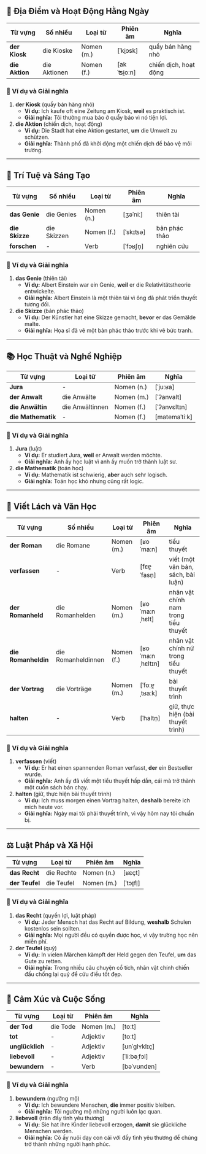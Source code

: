 ## **🏪 Địa Điểm và Hoạt Động Hằng Ngày**

|**Từ vựng**|**Số nhiều**|**Loại từ**|**Phiên âm**|**Nghĩa**|
|---|---|---|---|---|
|**der Kiosk**|die Kioske|Nomen (m.)|[ˈki̯ɔsk]|quầy bán hàng nhỏ|
|**die Aktion**|die Aktionen|Nomen (f.)|[akˈʦi̯oːn]|chiến dịch, hoạt động|

### **📌 Ví dụ và Giải nghĩa**

1. **der Kiosk** (quầy bán hàng nhỏ)
    - **Ví dụ:** Ich kaufe oft eine Zeitung am Kiosk, **weil** es praktisch ist.
    - **Giải nghĩa:** Tôi thường mua báo ở quầy báo vì nó tiện lợi.
2. **die Aktion** (chiến dịch, hoạt động)
    - **Ví dụ:** Die Stadt hat eine Aktion gestartet, **um** die Umwelt zu schützen.
    - **Giải nghĩa:** Thành phố đã khởi động một chiến dịch để bảo vệ môi trường.

---

## **🧠 Trí Tuệ và Sáng Tạo**

|**Từ vựng**|**Số nhiều**|**Loại từ**|**Phiên âm**|**Nghĩa**|
|---|---|---|---|---|
|**das Genie**|die Genies|Nomen (n.)|[ʒəˈniː]|thiên tài|
|**die Skizze**|die Skizzen|Nomen (f.)|[ˈskɪʦə]|bản phác thảo|
|**forschen**|-|Verb|[ˈfɔʁʃn̩]|nghiên cứu|

### **📌 Ví dụ và Giải nghĩa**

1. **das Genie** (thiên tài)
    - **Ví dụ:** Albert Einstein war ein Genie, **weil** er die Relativitätstheorie entwickelte.
    - **Giải nghĩa:** Albert Einstein là một thiên tài vì ông đã phát triển thuyết tương đối.
2. **die Skizze** (bản phác thảo)
    - **Ví dụ:** Der Künstler hat eine Skizze gemacht, **bevor** er das Gemälde malte.
    - **Giải nghĩa:** Họa sĩ đã vẽ một bản phác thảo trước khi vẽ bức tranh.

---

## **📚 Học Thuật và Nghề Nghiệp**

|**Từ vựng**|**Loại từ**|**Phiên âm**|**Nghĩa**|
|---|---|---|---|
|**Jura**|-|Nomen (n.)|[ˈjuːʁa]|
|**der Anwalt**|die Anwälte|Nomen (m.)|[ˈʔanvalt]|
|**die Anwältin**|die Anwältinnen|Nomen (f.)|[ˈʔanvɛltɪn]|
|**die Mathematik**|-|Nomen (f.)|[matemaˈtiːk]|

### **📌 Ví dụ và Giải nghĩa**

1. **Jura** (luật)
    - **Ví dụ:** Er studiert Jura, **weil** er Anwalt werden möchte.
    - **Giải nghĩa:** Anh ấy học luật vì anh ấy muốn trở thành luật sư.
2. **die Mathematik** (toán học)
    - **Ví dụ:** Mathematik ist schwierig, **aber** auch sehr logisch.
    - **Giải nghĩa:** Toán học khó nhưng cũng rất logic.

---

## **📝 Viết Lách và Văn Học**

|**Từ vựng**|**Số nhiều**|**Loại từ**|**Phiên âm**|**Nghĩa**|
|---|---|---|---|---|
|**der Roman**|die Romane|Nomen (m.)|[ʁoˈmaːn]|tiểu thuyết|
|**verfassen**|-|Verb|[fɛɐ̯ˈfasn̩]|viết (một văn bản, sách, bài luận)|
|**der Romanheld**|die Romanhelden|Nomen (m.)|[ʁoˈmaːnˌhɛlt]|nhân vật chính nam trong tiểu thuyết|
|**die Romanheldin**|die Romanheldinnen|Nomen (f.)|[ʁoˈmaːnˌhɛltɪn]|nhân vật chính nữ trong tiểu thuyết|
|**der Vortrag**|die Vorträge|Nomen (m.)|[ˈfoːɐ̯ˌtʁaːk]|bài thuyết trình|
|**halten**|-|Verb|[ˈhaltn̩]|giữ, thực hiện (bài thuyết trình)|

### **📌 Ví dụ và Giải nghĩa**

1. **verfassen** (viết)
    - **Ví dụ:** Er hat einen spannenden Roman verfasst, **der** ein Bestseller wurde.
    - **Giải nghĩa:** Anh ấy đã viết một tiểu thuyết hấp dẫn, cái mà trở thành một cuốn sách bán chạy.
2. **halten** (giữ, thực hiện bài thuyết trình)
    - **Ví dụ:** Ich muss morgen einen Vortrag halten, **deshalb** bereite ich mich heute vor.
    - **Giải nghĩa:** Ngày mai tôi phải thuyết trình, vì vậy hôm nay tôi chuẩn bị.

---

## **⚖️ Luật Pháp và Xã Hội**

|**Từ vựng**|**Loại từ**|**Phiên âm**|**Nghĩa**|
|---|---|---|---|
|**das Recht**|die Rechte|Nomen (n.)|[ʁɛçt]|
|**der Teufel**|die Teufel|Nomen (m.)|[ˈtɔɪ̯fl̩]|

### **📌 Ví dụ và Giải nghĩa**

1. **das Recht** (quyền lợi, luật pháp)
    - **Ví dụ:** Jeder Mensch hat das Recht auf Bildung, **weshalb** Schulen kostenlos sein sollten.
    - **Giải nghĩa:** Mọi người đều có quyền được học, vì vậy trường học nên miễn phí.
2. **der Teufel** (quỷ)
    - **Ví dụ:** In vielen Märchen kämpft der Held gegen den Teufel, **um** das Gute zu retten.
    - **Giải nghĩa:** Trong nhiều câu chuyện cổ tích, nhân vật chính chiến đấu chống lại quỷ để cứu điều tốt đẹp.

---

## **💖 Cảm Xúc và Cuộc Sống**

|**Từ vựng**|**Loại từ**|**Phiên âm**|**Nghĩa**|
|---|---|---|---|
|**der Tod**|die Tode|Nomen (m.)|[toːt]|
|**tot**|-|Adjektiv|[toːt]|
|**unglücklich**|-|Adjektiv|[ʊnˈɡlʏklɪç]|
|**liebevoll**|-|Adjektiv|[ˈliːbəˌfɔl]|
|**bewundern**|-|Verb|[bəˈvʊndɐn]|

### **📌 Ví dụ và Giải nghĩa**

1. **bewundern** (ngưỡng mộ)
    - **Ví dụ:** Ich bewundere Menschen, **die** immer positiv bleiben.
    - **Giải nghĩa:** Tôi ngưỡng mộ những người luôn lạc quan.
2. **liebevoll** (tràn đầy tình yêu thương)
    - **Ví dụ:** Sie hat ihre Kinder liebevoll erzogen, **damit** sie glückliche Menschen werden.
    - **Giải nghĩa:** Cô ấy nuôi dạy con cái với đầy tình yêu thương để chúng trở thành những người hạnh phúc.